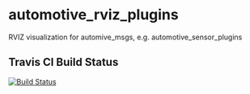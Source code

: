 # automotive_rviz_plugins
RVIZ visualization for automive_msgs, e.g. automotive_sensor_plugins


## Travis CI Build Status

[![Build Status](https://travis-ci.org/tno-ivs/automotive_rviz_plugins.svg)](https://travis-ci.org/tno-ivs/automotive_rviz_plugins)
